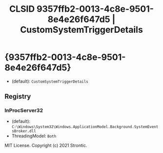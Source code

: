 ﻿---
title: "CLSID 9357ffb2-0013-4c8e-9501-8e4e26f647d5 | CustomSystemTriggerDetails"
excerpt: What is COM-Object CLSID 9357ffb2-0013-4c8e-9501-8e4e26f647d5?
---

# {9357ffb2-0013-4c8e-9501-8e4e26f647d5}

* (default): `CustomSystemTriggerDetails`

## Registry


### InProcServer32

* (default): `C:\Windows\System32\Windows.ApplicationModel.Background.SystemEventsBroker.dll`
* ThreadingModel: `Both`

MIT License. Copyright (c) 2021 Strontic.


